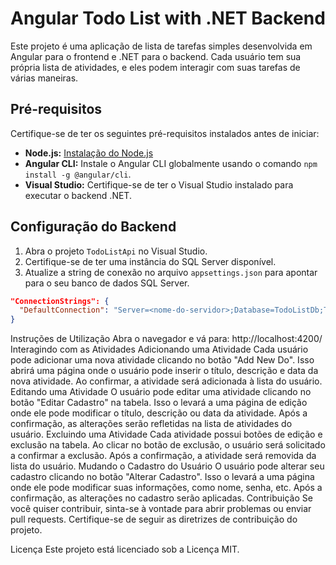 # Angular Todo List with .NET Backend

Este projeto é uma aplicação de lista de tarefas simples desenvolvida em Angular para o frontend e .NET para o backend. Cada usuário tem sua própria lista de atividades, e eles podem interagir com suas tarefas de várias maneiras.

## Pré-requisitos

Certifique-se de ter os seguintes pré-requisitos instalados antes de iniciar:

- **Node.js:** [Instalação do Node.js](https://nodejs.org/)
- **Angular CLI:** Instale o Angular CLI globalmente usando o comando `npm install -g @angular/cli`.
- **Visual Studio:** Certifique-se de ter o Visual Studio instalado para executar o backend .NET.

## Configuração do Backend

1. Abra o projeto `TodoListApi` no Visual Studio.
2. Certifique-se de ter uma instância do SQL Server disponível.
3. Atualize a string de conexão no arquivo `appsettings.json` para apontar para o seu banco de dados SQL Server.

```json
"ConnectionStrings": {
  "DefaultConnection": "Server=<nome-do-servidor>;Database=TodoListDb;Trusted_Connection=True;"
}
```

Instruções de Utilização
Abra o navegador e vá para: http://localhost:4200/
Interagindo com as Atividades
Adicionando uma Atividade
Cada usuário pode adicionar uma nova atividade clicando no botão "Add New Do".
Isso abrirá uma página onde o usuário pode inserir o título, descrição e data da nova atividade.
Ao confirmar, a atividade será adicionada à lista do usuário.
Editando uma Atividade
O usuário pode editar uma atividade clicando no botão "Editar Cadastro" na tabela.
Isso o levará a uma página de edição onde ele pode modificar o título, descrição ou data da atividade.
Após a confirmação, as alterações serão refletidas na lista de atividades do usuário.
Excluindo uma Atividade
Cada atividade possui botões de edição e exclusão na tabela.
Ao clicar no botão de exclusão, o usuário será solicitado a confirmar a exclusão.
Após a confirmação, a atividade será removida da lista do usuário.
Mudando o Cadastro do Usuário
O usuário pode alterar seu cadastro clicando no botão "Alterar Cadastro".
Isso o levará a uma página onde ele pode modificar suas informações, como nome, senha, etc.
Após a confirmação, as alterações no cadastro serão aplicadas.
Contribuição
Se você quiser contribuir, sinta-se à vontade para abrir problemas ou enviar pull requests. Certifique-se de seguir as diretrizes de contribuição do projeto.

Licença
Este projeto está licenciado sob a Licença MIT.
